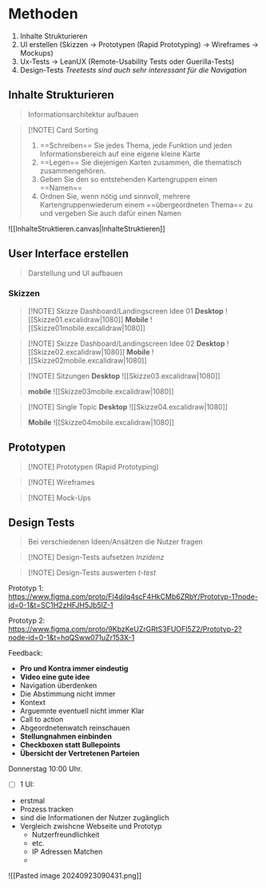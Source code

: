 
# Methoden
1. Inhalte Strukturieren
2. UI erstellen (Skizzen $\rightarrow$ Prototypen (Rapid Prototyping) $\rightarrow$ Wireframes $\rightarrow$ Mockups)
3. Ux-Tests $\rightarrow$ LeanUX (Remote-Usability Tests oder Guerilla-Tests)
4. Design-Tests
_Treetests sind auch sehr interessant für die Navigation_

## Inhalte Strukturieren
>Informationsarchitektur aufbauen

>[!NOTE] Card Sorting
>1. ==Schreiben== Sie jedes Thema, jede Funktion und jeden Informationsbereich auf eine eigene kleine Karte
>2. ==Legen== Sie diejenigen Karten zusammen, die thematisch zusammengehören.
>3. Geben Sie den so entstehenden Kartengruppen einen ==Namen==
>4. Ordnen Sie, wenn nötig und sinnvoll, mehrere Kartengruppenwiederum einem ==übergeordneten Thema== zu und vergeben Sie auch dafür einen Namen

![[InhalteStruktieren.canvas|InhalteStruktieren]]
## User Interface erstellen
>Darstellung und UI aufbauen

### Skizzen
>[!NOTE]  Skizze Dashboard/Landingscreen Idee 01
>**Desktop**
>![[Skizze01.excalidraw|1080]]
>**Mobile**
>![[Skizze01mobile.excalidraw|1080]]

>[!NOTE]  Skizze Dashboard/Landingscreen Idee 02
>**Desktop**
>![[Skizze02.excalidraw|1080]]
>**Mobile**
>![[Skizze02mobile.excalidraw|1080]]

>[!NOTE] Sitzungen
>**Desktop**
>![[Skizze03.excalidraw|1080]]
>
>**mobile**
>![[Skizze03mobile.excalidraw|1080]]

>[!NOTE] Single Topic
>**Desktop**
>![[Skizze04.excalidraw|1080]]
>
>**Mobile**
>![[Skizze04mobile.excalidraw|1080]]





## Prototypen
>[!NOTE] Prototypen (Rapid Prototyping)

>[!NOTE] Wireframes

>[!NOTE] Mock-Ups


## Design Tests
> Bei verschiedenen Ideen/Ansätzen die Nutzer fragen

>[!NOTE] Design-Tests aufsetzen
>_Inzidenz_

>[!NOTE] Design-Tests auswerten
>_t-test_


Prototyp 1:
https://www.figma.com/proto/Fl4dilq4scF4HkCMb6ZRbY/Prototyp-1?node-id=0-1&t=SC1H2zHFJH5Jb5lZ-1

Prototyp 2:
https://www.figma.com/proto/9KbzKeUZrGRtS3FUOFI5Z2/Prototyp-2?node-id=0-1&t=hqQSww071uZr153X-1



Feedback:
- **Pro und Kontra immer eindeutig**
- **Video eine gute idee**
- Navigation überdenken
- Die Abstimmung nicht immer 
- Kontext 
- Arguemnte eventuell nicht immer Klar 
- Call to action 
- Abgeordnetenwatch reinschauen
- **Stellungnahmen einbinden**
- **Checkboxen statt Bullepoints**
- **Übersicht der Vertretenen Parteien**


Donnerstag 10:00 Uhr. 

- [ ]   1 UI:
- erstmal 
- Prozess tracken
- sind die Informationen der Nutzer zugänglich
- Vergleich zwishcne Webseite und Prototyp
	- Nutzerfreundlichkeit
	- etc.
	- IP Adressen Matchen
	- 

![[Pasted image 20240923090431.png]]